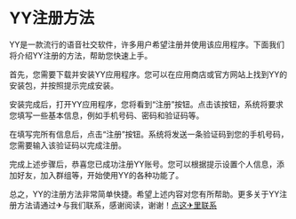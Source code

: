 # YY注册方法

YY是一款流行的语音社交软件，许多用户希望注册并使用该应用程序。下面我们将介绍YY注册的方法，帮助您快速上手。

首先，您需要下载并安装YY应用程序。您可以在应用商店或官方网站上找到YY的安装包，并按照提示完成安装。

安装完成后，打开YY应用程序，您将看到“注册”按钮。点击该按钮，系统将要求您填写一些基本信息，例如手机号码、密码和验证码等。

在填写完所有信息后，点击“注册”按钮。系统将发送一条验证码到您的手机号码，您需要输入该验证码以完成注册。

完成上述步骤后，恭喜您已成功注册YY账号。您可以根据提示设置个人信息，添加好友，加入群组等，开始使用YY的各种功能了。

总之，YY的注册方法非常简单快捷。希望上述内容对您有所帮助。更多关于YY注册方法请通过✈与我们联系，感谢阅读，谢谢！[点这✈里联系](https://abc.k02.cc)